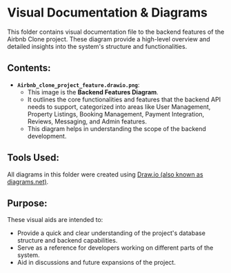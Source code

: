 # Visual Documentation & Diagrams

This folder contains visual documentation file to the backend features of the Airbnb Clone project. These diagram provide a high-level overview and detailed insights into the system's structure and functionalities.

## Contents:

* **`Airbnb_clone_project_feature.drawio.png`**:
    * This image is the **Backend Features Diagram**.
    * It outlines the core functionalities and features that the backend API needs to support, categorized into areas like User Management, Property Listings, Booking Management, Payment Integration, Reviews, Messaging, and Admin features.
    * This diagram helps in understanding the scope of the backend development.

## Tools Used:

All diagrams in this folder were created using [Draw.io (also known as diagrams.net)](https://www.diagrams.net/).

## Purpose:

These visual aids are intended to:
* Provide a quick and clear understanding of the project's database structure and backend capabilities.
* Serve as a reference for developers working on different parts of the system.
* Aid in discussions and future expansions of the project.
